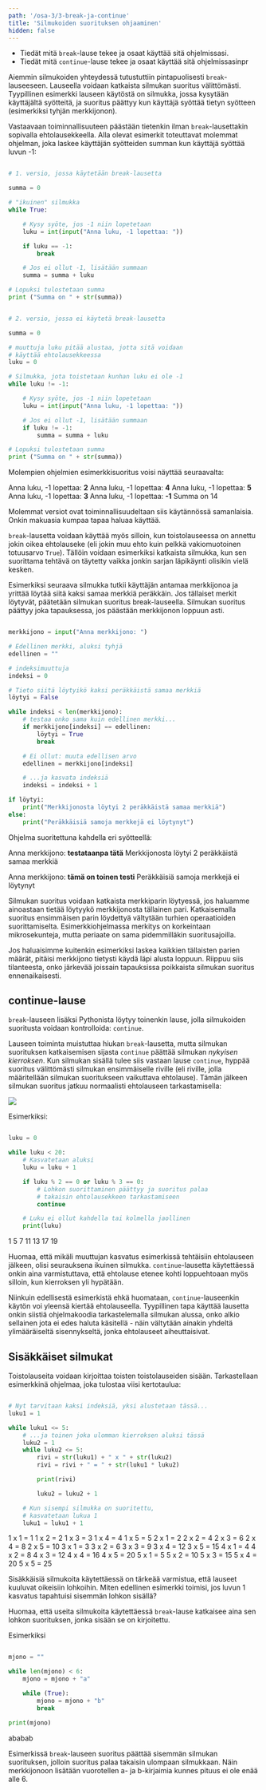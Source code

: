 ```yaml
---
path: '/osa-3/3-break-ja-continue'
title: 'Silmukoiden suorituksen ohjaaminen'
hidden: false
---
```


<text-box variant='learningObjectives' name='Oppimistavoitteet'>

- Tiedät mitä `break`-lause tekee ja osaat käyttää sitä ohjelmissasi.
- Tiedät mitä `continue`-lause tekee ja osaat käyttää sitä ohjelmissasinpr

</text-box>

Aiemmin silmukoiden yhteydessä tutustuttiin pintapuolisesti `break`-lauseeseen. Lauseella voidaan katkaista silmukan suoritus välittömästi. Tyypillinen esimerkki lauseen käytöstä on silmukka, jossa kysytään käyttäjältä syötteitä, ja suoritus päättyy kun käyttäjä syöttää tietyn syötteen (esimerkiksi tyhjän merkkijonon).

Vastaavaan toiminnallisuuteen päästään tietenkin ilman `break`-lausettakin sopivalla ehtolausekkeella. Alla olevat esimerkit toteuttavat molemmat ohjelman, joka laskee käyttäjän syötteiden summan kun käyttäjä syöttää luvun -1:

```python

# 1. versio, jossa käytetään break-lausetta

summa = 0

# "ikuinen" silmukka
while True:

    # Kysy syöte, jos -1 niin lopetetaan
    luku = int(input("Anna luku, -1 lopettaa: "))

    if luku == -1:
        break

    # Jos ei ollut -1, lisätään summaan
    summa = summa + luku

# Lopuksi tulostetaan summa
print ("Summa on " + str(summa))

```

```python

# 2. versio, jossa ei käytetä break-lausetta

summa = 0

# muuttuja luku pitää alustaa, jotta sitä voidaan
# käyttää ehtolausekkeessa
luku = 0

# Silmukka, jota toistetaan kunhan luku ei ole -1
while luku != -1:

    # Kysy syöte, jos -1 niin lopetetaan
    luku = int(input("Anna luku, -1 lopettaa: "))

    # Jos ei ollut -1, lisätään summaan
    if luku != -1:
        summa = summa + luku

# Lopuksi tulostetaan summa
print ("Summa on " + str(summa))

```

Molempien ohjelmien esimerkkisuoritus voisi näyttää seuraavalta:

<sample-output>

Anna luku, -1 lopettaa: **2**
Anna luku, -1 lopettaa: **4**
Anna luku, -1 lopettaa: **5**
Anna luku, -1 lopettaa: **3**
Anna luku, -1 lopettaa: **-1**
Summa on 14

</sample-output>

Molemmat versiot ovat toiminnallisuudeltaan siis käytännössä samanlaisia. Onkin makuasia kumpaa tapaa haluaa käyttää.

`break`-lausetta voidaan käyttää myös silloin, kun toistolauseessa on annettu jokin oikea ehtolauseke (eli jokin muu ehto kuin pelkkä vakiomuotoinen totuusarvo `True`). Tällöin voidaan esimerkiksi katkaista silmukka, kun sen suorittama tehtävä on täytetty vaikka jonkin sarjan läpikäynti olisikin vielä kesken.

Esimerkiksi seuraava silmukka tutkii käyttäjän antamaa merkkijonoa ja yrittää löytää siitä kaksi samaa merkkiä peräkkäin. Jos tällaiset merkit löytyvät, päätetään silmukan suoritus break-lauseella. Silmukan suoritus päättyy joka tapauksessa, jos päästään merkkijonon loppuun asti.

```python

merkkijono = input("Anna merkkijono: ")

# Edellinen merkki, aluksi tyhjä
edellinen = ""

# indeksimuuttuja
indeksi = 0

# Tieto siitä löytyikö kaksi peräkkäistä samaa merkkiä
löytyi = False

while indeksi < len(merkkijono):
    # testaa onko sama kuin edellinen merkki...
    if merkkijono[indeksi] == edellinen:
        löytyi = True
        break

    # Ei ollut: muuta edellisen arvo
    edellinen = merkkijono[indeksi]

    # ...ja kasvata indeksiä
    indeksi = indeksi + 1

if löytyi:
    print("Merkkijonosta löytyi 2 peräkkäistä samaa merkkiä")
else:
    print("Peräkkäisiä samoja merkkejä ei löytynyt")

```

Ohjelma suoritettuna kahdella eri syötteellä:

<sample-output>

Anna merkkijono: **testataanpa tätä**
Merkkijonosta löytyi 2 peräkkäistä samaa merkkiä

Anna merkkijono: **tämä on toinen testi**
Peräkkäisiä samoja merkkejä ei löytynyt

</sample-output>

Silmukan suoritus voidaan katkaista merkkiparin löytyessä, jos haluamme ainoastaan tietää löytyykö merkkijonosta tällainen pari. Katkaisemalla suoritus ensimmäisen parin löydettyä vältytään turhien operaatioiden suorittamiselta. Esimerkkiohjelmassa merkitys on korkeintaan mikrosekunteja, mutta periaate on sama pidemmilläkin suoritusajoilla.

Jos haluaisimme kuitenkin esimerkiksi laskea kaikkien tällaisten parien määrät, pitäisi merkkijono tietysti käydä läpi alusta loppuun. Riippuu siis tilanteesta, onko järkevää joissain tapauksissa poikkaista silmukan suoritus ennenaikaisesti.

## continue-lause

`break`-lauseen lisäksi Pythonista löytyy toinenkin lause, jolla silmukoiden suoritusta voidaan kontrolloida: `continue`.

Lauseen toiminta muistuttaa hiukan `break`-lausetta, mutta silmukan suorituksen katkaisemisen sijasta `continue` päättää silmukan _nykyisen kierroksen_. Kun silmukan sisällä tulee siis vastaan lause `continue`, hyppää suoritus välittömästi silmukan ensimmäiselle riville (eli riville, jolla määritellään silmukan suoritukseen vaikuttava ehtolause). Tämän jälkeen silmukan suoritus jatkuu normaalisti ehtolauseen tarkastamisella:

<img src="3_3.png">

Esimerkiksi:

```python

luku = 0

while luku < 20:
    # Kasvatetaan aluksi
    luku = luku + 1

    if luku % 2 == 0 or luku % 3 == 0:
        # Lohkon suorittaminen päättyy ja suoritus palaa
        # takaisin ehtolausekkeen tarkastamiseen
        continue

    # Luku ei ollut kahdella tai kolmella jaollinen
    print(luku)

```

<sample-output>

1
5
7
11
13
17
19

</sample-output>

Huomaa, että mikäli muuttujan kasvatus esimerkissä tehtäisiin ehtolauseen jälkeen, olisi seurauksena ikuinen silmukka. `continue`-lausetta käytettäessä onkin aina varmistuttava, että ehtolause etenee kohti loppuehtoaan myös silloin, kun kierroksen yli hypätään.

Niinkuin edellisestä esimerkistä ehkä huomataan, `continue`-lauseenkin käytön voi yleensä kiertää ehtolauseella. Tyypillinen tapa käyttää lausetta onkin siistiä ohjelmakoodia tarkastelemalla silmukan alussa, onko alkio sellainen jota ei edes haluta käsitellä - näin vältytään ainakin yhdeltä ylimääräiseltä sisennykseltä, jonka ehtolauseet aiheuttaisivat.

## Sisäkkäiset silmukat

Toistolauseita voidaan kirjoittaa toisten toistolauseiden sisään. Tarkastellaan esimerkkinä ohjelmaa, joka tulostaa viisi kertotaulua:

```python

# Nyt tarvitaan kaksi indeksiä, yksi alustetaan tässä...
luku1 = 1

while luku1 <= 5:
    # ...ja toinen joka ulomman kierroksen aluksi tässä
    luku2 = 1
    while luku2 <= 5:
        rivi = str(luku1) + " x " + str(luku2)
        rivi = rivi + " = " + str(luku1 * luku2)

        print(rivi)

        luku2 = luku2 + 1

    # Kun sisempi silmukka on suoritettu,
    # kasvatetaan lukua 1
    luku1 = luku1 + 1

```

<sample-output>

1 x 1 = 1
1 x 2 = 2
1 x 3 = 3
1 x 4 = 4
1 x 5 = 5
2 x 1 = 2
2 x 2 = 4
2 x 3 = 6
2 x 4 = 8
2 x 5 = 10
3 x 1 = 3
3 x 2 = 6
3 x 3 = 9
3 x 4 = 12
3 x 5 = 15
4 x 1 = 4
4 x 2 = 8
4 x 3 = 12
4 x 4 = 16
4 x 5 = 20
5 x 1 = 5
5 x 2 = 10
5 x 3 = 15
5 x 4 = 20
5 x 5 = 25

</Sample-output>

Sisäkkäisiä silmukoita käytettäessä on tärkeää varmistua, että lauseet kuuluvat oikeisiin lohkoihin. Miten edellinen esimerkki toimisi, jos luvun 1 kasvatus tapahtuisi sisemmän lohkon sisällä?

Huomaa, että useita silmukoita käytettäessä `break`-lause katkaisee aina sen lohkon suorituksen, jonka sisään se on kirjoitettu.

Esimerkiksi

```python

mjono = ""

while len(mjono) < 6:
    mjono = mjono + "a"

    while (True):
        mjono = mjono + "b"
        break

print(mjono)

```

<sample-output>

ababab

</sample-output>

Esimerkissä `break`-lauseen suoritus päättää sisemmän silmukan suorituksen, jolloin suoritus palaa takaisin ulompaan silmukkaan. Näin merkkijonoon lisätään vuorotellen a- ja b-kirjaimia kunnes pituus ei ole enää alle 6.
